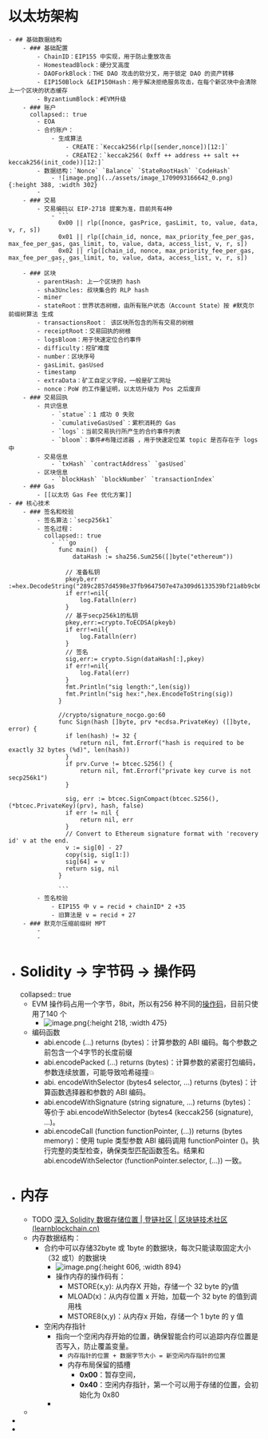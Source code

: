 # 以太坊架构
	- ## 基础数据结构
		- ### 基础配置
			- ChainID：EIP155 中实现，用于防止重放攻击
			- HomesteadBlock：硬分叉高度
			- DAOForkBlock：THE DAO 攻击的软分叉，用于锁定 DAO 的资产转移
			- EIP150Block &EIP150Hash：用于解决拒绝服务攻击，在每个新区块中会清除上一个区块的状态缓存
			- ByzantiumBlock：#EVM升级
		- ### 账户
		  collapsed:: true
			- EOA
			- 合约账户：
				- 生成算法
					- CREATE：`Keccak256(rlp([sender,nonce])[12:]`
					- CREATE2：`keccak256( 0xff ++ address ++ salt ++ keccak256(init_code))[12:]`
			- 数据结构：`Nonce` `Balance` `StateRootHash` `CodeHash`
				- ![image.png](../assets/image_1709093166642_0.png){:height 388, :width 302}
			-
		- ### 交易
			- 交易编码以 EIP-2718 提案为准，目前共有4种
				- ```
				  0x00 || rlp([nonce, gasPrice, gasLimit, to, value, data, v, r, s])
				  0x01 || rlp([chain_id, nonce, max_priority_fee_per_gas, max_fee_per_gas, gas_limit, to, value, data, access_list, v, r, s])
				  0x02 || rlp([chain_id, nonce, max_priority_fee_per_gas, max_fee_per_gas, gas_limit, to, value, data, access_list, v, r, s])
				  ```
		- ### 区块
			- parentHash: 上一个区块的 hash
			- sha3Uncles: 叔块集合的 RLP hash
			- miner
			- stateRoot：世界状态树根，由所有账户状态（Account State）按 #默克尔前缀树算法 生成
			- transactionsRoot： 该区块所包含的所有交易的树根
			- receiptRoot：交易回执的树根
			- logsBloom：用于快速定位合约事件
			- difficulty：挖矿难度
			- number：区块序号
			- gasLimit、gasUsed
			- timestamp
			- extraData：矿工自定义字段，一般是矿工网址
			- nonce：PoW 的工作量证明，以太坊升级为 Pos 之后废弃
		- ### 交易回执
			- 共识信息
				- `statue`：1 成功 0 失败
				- `cumulativeGasUsed`：累积消耗的 Gas
				- `logs`：当前交易执行所产生的合约事件列表
				- `bloom`：事件#布隆过滤器 ，用于快速定位某 topic 是否存在于 logs中
			- 交易信息
				- `txHash` `contractAddress` `gasUsed`
			- 区块信息
				- `blockHash` `blockNumber` `transactionIndex`
		- ### Gas
			- [[以太坊 Gas Fee 优化方案]]
	- ## 核心技术
		- ### 签名和校验
			- 签名算法：`secp256k1`
			- 签名过程：
			  collapsed:: true
				- ```go
				  func main()  {  
				      dataHash := sha256.Sum256([]byte("ethereum"))
				  
				  	// 准备私钥
				  	pkeyb,err :=hex.DecodeString("289c2857d4598e37fb9647507e47a309d6133539bf21a8b9cb6df88fd5232032")
				  	if err!=nil{
				  		log.Fatalln(err)
				  	}
				  	// 基于secp256k1的私钥
				  	pkey,err:=crypto.ToECDSA(pkeyb)
				  	if err!=nil{
				  		log.Fatalln(err)
				  	}
				  	// 签名
				  	sig,err:= crypto.Sign(dataHash[:],pkey)
				  	if err!=nil{
				  		log.Fatal(err)
				  	}
				  	fmt.Println("sig length:",len(sig))
				  	fmt.Println("sig hex:",hex.EncodeToString(sig))
				  }	
				  
				  //crypto/signature_nocgo.go:60
				  func Sign(hash []byte, prv *ecdsa.PrivateKey) ([]byte, error) {
				  	if len(hash) != 32 {
				  		return nil, fmt.Errorf("hash is required to be exactly 32 bytes (%d)", len(hash))
				  	}
				  	if prv.Curve != btcec.S256() {
				  		return nil, fmt.Errorf("private key curve is not secp256k1")
				  	}
				    
				  	sig, err := btcec.SignCompact(btcec.S256(), (*btcec.PrivateKey)(prv), hash, false)
				  	if err != nil {
				  		return nil, err
				  	}
				  	// Convert to Ethereum signature format with 'recovery id' v at the end.
				  	v := sig[0] - 27
				  	copy(sig, sig[1:])
				  	sig[64] = v
				  	return sig, nil
				  }
				  
				  ```
			- 签名校验
				- EIP155 中 v = recid + chainID* 2 +35
				- 旧算法是 v = recid + 27
		- ### 默克尔压缩前缀树 MPT
			-
			-
- # Solidity → 字节码 → 操作码
  collapsed:: true
	- EVM 操作码占用一个字节，8bit，所以有256 种不同的[操作码](https://ethervm.io/)，目前只使用了140 个
		- ![image.png](../assets/image_1709089873993_0.png){:height 218, :width 475}
	- 编码函数
		- abi.encode (...) returns (bytes)：计算参数的 ABI 编码。每个参数之前包含一个4字节的长度前缀
		- abi.encodePacked (...) returns (bytes)：计算参数的紧密打包编码，参数连续放置，可能导致哈希碰撞💥
		- abi. encodeWithSelector (bytes4 selector, ...) returns (bytes)：计算函数选择器和参数的 ABI 编码。
		- abi.encodeWithSignature (string signature, ...) returns (bytes)：等价于 abi.encodeWithSelector (bytes4 (keccak256 (signature), ...)。
		- abi.encodeCall (function functionPointer, (...)) returns (bytes memory)：使用 tuple 类型参数 ABI 编码调用 functionPointer ()。执行完整的类型检查，确保类型匹配函数签名。结果和 abi.encodeWithSelector (functionPointer.selector, (...)) 一致。
- # 内存
	- TODO [深入 Solidity 数据存储位置 | 登链社区 | 区块链技术社区 (learnblockchain.cn)](https://learnblockchain.cn/article/4864#calldata%E5%BC%95%E7%94%A8)
	- 内存数据结构：
		- 合约中可以存储32byte 或 1byte 的数据块，每次只能读取固定大小（32 或1）的数据块
			- ![image.png](../assets/image_1708666221119_0.png){:height 606, :width 894}
			- 操作内存的操作码有：
				- MSTORE(x,y): 从内存X 开始，存储一个 32 byte 的y值
				- MLOAD(x)：从内存位置 x 开始，加载一个 32 byte 的值到调用栈
				- MSTORE8(x,y)：从内存x 开始，存储一个 1 byte 的 y 值
		- 空闲内存指针
			- 指向一个空闲内存开始的位置，确保智能合约可以追踪内存位置是否写入，防止覆盖变量。
				- `内存指针的位置 + 数据字节大小 = 新空闲内存指针的位置`
				- 内存布局保留的插槽
					- **0x00**：暂存空间，
					- **0x40**：空闲内存指针，第一个可以用于存储的位置，会初始化为 0x80
			-
	-
-
-